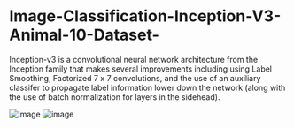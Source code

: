 # Image-Classification-Inception-V3-Animal-10-Dataset-

Inception-v3 is a convolutional neural network architecture from the Inception family that makes several improvements including using Label Smoothing, Factorized 7 x 7 convolutions, and the use of an auxiliary classifer to propagate label information lower down the network (along with the use of batch normalization for layers in the sidehead).

![image](https://user-images.githubusercontent.com/61970194/103681787-1f219680-4fb2-11eb-9a79-91a3a77ec2d5.png)
![image](https://user-images.githubusercontent.com/61970194/103681873-3f515580-4fb2-11eb-8c6c-27128040d8db.png)
